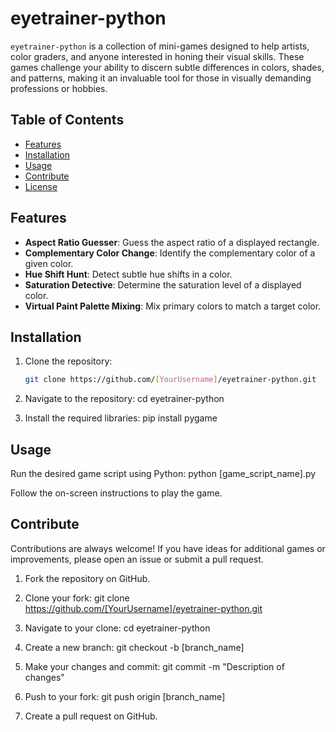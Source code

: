 # eyetrainer-python

`eyetrainer-python` is a collection of mini-games designed to help artists, color graders, and anyone interested in honing their visual skills. These games challenge your ability to discern subtle differences in colors, shades, and patterns, making it an invaluable tool for those in visually demanding professions or hobbies.

## Table of Contents
- [Features](#features)
- [Installation](#installation)
- [Usage](#usage)
- [Contribute](#contribute)
- [License](#license)

## Features

- **Aspect Ratio Guesser**: Guess the aspect ratio of a displayed rectangle.
- **Complementary Color Change**: Identify the complementary color of a given color.
- **Hue Shift Hunt**: Detect subtle hue shifts in a color.
- **Saturation Detective**: Determine the saturation level of a displayed color.
- **Virtual Paint Palette Mixing**: Mix primary colors to match a target color.

## Installation

1. Clone the repository:
   ```bash
   git clone https://github.com/[YourUsername]/eyetrainer-python.git
2. Navigate to the repository:
cd eyetrainer-python

3. Install the required libraries:
pip install pygame

## Usage

Run the desired game script using Python:
python [game_script_name].py

Follow the on-screen instructions to play the game.

## Contribute

Contributions are always welcome! If you have ideas for additional games or improvements, please open an issue or submit a pull request.

1. Fork the repository on GitHub.
2. Clone your fork:
git clone https://github.com/[YourUsername]/eyetrainer-python.git

3. Navigate to your clone:
cd eyetrainer-python

4. Create a new branch:
git checkout -b [branch_name]

5. Make your changes and commit:
git commit -m "Description of changes"

6. Push to your fork:
git push origin [branch_name]

7. Create a pull request on GitHub.

